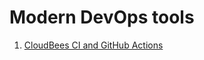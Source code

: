 # Modern DevOps tools

1. [CloudBees CI and GitHub Actions ](DevOps/CloudBees_CI_&_GitHub_Actions.pdf)